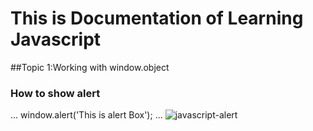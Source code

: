 # This is Documentation of Learning Javascript
##Topic 1:Working with window.object
### How to show alert

...
window.alert('This is alert Box');
...
![javascript-alert](https://user-images.githubusercontent.com/95132291/143727969-b352fcca-007e-42d1-92ec-8037b51c7589.png)
